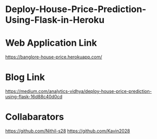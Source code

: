 # Deploy-House-Price-Prediction-Using-Flask-in-Heroku

# Web Application Link
https://banglore-house-price.herokuapp.com/

# Blog Link
https://medium.com/analytics-vidhya/deploy-house-price-prediction-using-flask-16d88c40d0cd

# Collabarators
https://github.com/Nithil-s28
https://github.com/Kavin2028

